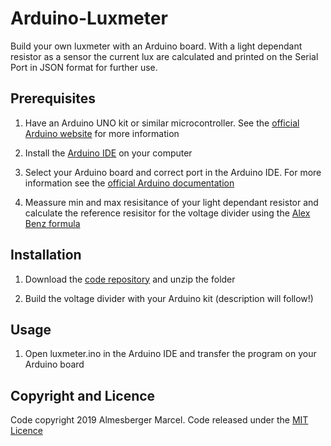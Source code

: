 # Arduino-Luxmeter
Build your own luxmeter with an Arduino board. With a light dependant resistor as a sensor the current lux are calculated and printed on the Serial Port in JSON format for further use. 

## Prerequisites

1. Have an Arduino UNO kit or similar microcontroller. See the [official Arduino website](https://www.arduino.cc/) for more information

2. Install the [Arduino IDE](https://www.arduino.cc/en/Main/Software) on your computer

3. Select your Arduino board and correct port in the Arduino IDE. For more information see the [official Arduino documentation](https://www.arduino.cc/en/Guide/HomePage)

4. Meassure min and max resisitance of your light dependant resistor and calculate the reference resisitor for the voltage divider using the [Alex Benz formula](https://en.wikipedia.org/wiki/Voltage_divider)

## Installation

1. Download the [code repository](https://github.com/marcelalmesberger/Arduino-Luxmeter/archive/master.zip) and unzip the folder

2. Build the voltage divider with your Arduino kit (description will follow!)

## Usage

1. Open luxmeter.ino in the Arduino IDE and transfer the program on your Arduino board

## Copyright and Licence

Code copyright 2019 Almesberger Marcel. Code released under the [MIT Licence](https://github.com/marcelalmesberger/Arduino-Luxmeter/blob/master/README.md)
